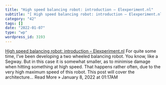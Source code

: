 ```yaml
---
title: "High speed balancing robot: introduction – Elexperiment.nl"
subtitle: "[ High speed balancing robot: introduction – Elexperiment.nl](https://elexperiment.nl/2018/11/high-s..."
category: "42"
tags: []
date: "2022-01-07"
type: "wp"
wordpress_id: 3193
---
```

[ High speed balancing robot: introduction – Elexperiment.nl](https://elexperiment.nl/2018/11/high-speed-balancing-robot-introduction/)
 For quite some time, I’ve been developing a two wheeled balancing robot. You know, like a Segway. But in this case it is somewhat smaller, as to minimise damage when hitting something at high speed. That happens rather often, due to the very high maximum speed of this robot. This post will cover the architecture… Read More »
January 8, 2022 at 01:17AM